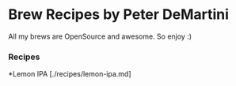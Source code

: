 # Brew Recipes by Peter DeMartini

All my brews are OpenSource and awesome. So enjoy :)

### Recipes

*Lemon IPA [./recipes/lemon-ipa.md]

